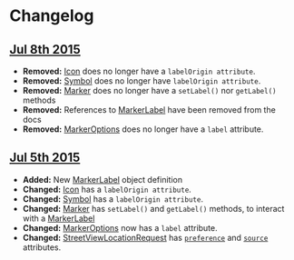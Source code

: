 # Changelog

## [Jul 8th 2015](https://github.com/amenadiel/google-maps-documentation/commit/2f7c82a)
* **Removed:** [Icon](https://developers.google.com/maps/documentation/javascript/3.exp/reference#Icon) does no longer have a `labelOrigin attribute`.
* **Removed:** [Symbol](https://developers.google.com/maps/documentation/javascript/3.exp/reference#Symbol) does no longer have `labelOrigin attribute`.
* **Removed:** [Marker](https://developers.google.com/maps/documentation/javascript/3.exp/reference#Marker) does no longer have a `setLabel()` nor `getLabel()` methods
* **Removed:** References to [MarkerLabel](https://github.com/amenadiel/google-maps-documentation/blob/master/docs/MarkerLabel.md) have been removed from the docs
* **Removed:** [MarkerOptions](https://developers.google.com/maps/documentation/javascript/3.exp/reference#MarkerOptions) does no longer have a `label` attribute.



## [Jul 5th 2015](https://github.com/amenadiel/google-maps-documentation/commit/c71d84535f86cc13433cceb693abdef149c28fef)

* **Added:** New [MarkerLabel](https://developers.google.com/maps/documentation/javascript/3.exp/reference#MarkerLabel) object definition
* **Changed:** [Icon](https://developers.google.com/maps/documentation/javascript/3.exp/reference#Icon) has a `labelOrigin attribute`.
* **Changed:** [Symbol](https://developers.google.com/maps/documentation/javascript/3.exp/reference#Symbol) has a `labelOrigin attribute`.
* **Changed:** [Marker](https://developers.google.com/maps/documentation/javascript/3.exp/reference#Marker) has `setLabel()` and `getLabel()` methods, to interact with a [MarkerLabel](https://developers.google.com/maps/documentation/javascript/3.exp/reference#MarkerLabel)
* **Changed:** [MarkerOptions](https://developers.google.com/maps/documentation/javascript/3.exp/reference#MarkerOptions) now has a `label` attribute.
* **Changed:** [StreetViewLocationRequest](https://developers.google.com/maps/documentation/javascript/3.exp/reference#StreetViewLocationRequest) has  [`preference`](https://developers.google.com/maps/documentation/javascript/3.exp/reference#StreetViewPreference) and  [`source`](https://developers.google.com/maps/documentation/javascript/3.exp/reference#StreetViewSource) attributes. 

